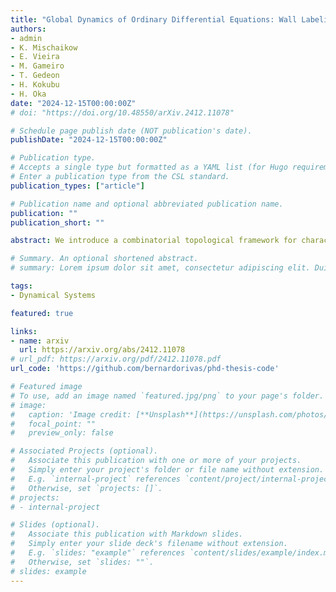 ```yaml
---
title: "Global Dynamics of Ordinary Differential Equations: Wall Labelings, Conley Complexes, and Ramp Systems"
authors:
- admin
- K. Mischaikow
- E. Vieira
- M. Gameiro
- T. Gedeon
- H. Kokubu
- H. Oka
date: "2024-12-15T00:00:00Z"
# doi: "https://doi.org/10.48550/arXiv.2412.11078"

# Schedule page publish date (NOT publication's date).
publishDate: "2024-12-15T00:00:00Z"

# Publication type.
# Accepts a single type but formatted as a YAML list (for Hugo requirements).
# Enter a publication type from the CSL standard.
publication_types: ["article"]

# Publication name and optional abbreviated publication name.
publication: ""
publication_short: ""

abstract: We introduce a combinatorial topological framework for characterizing the global dynamics of ordinary differential equations (ODEs). The approach is motivated by the study of gene regulatory networks, which are often modeled by ODEs that are not explicitly derived from first principles. The proposed method involves constructing a combinatorial model from a set of parameters and then embedding the model into a continuous setting in such a way that the algebraic topological invariants are preserved. In this manuscript, we build upon the software Dynamic Signatures Generated by Regulatory Networks (DSGRN), a software package that is used to explore the dynamics generated by a regulatory network. By extending its functionalities, we deduce the global dynamical information of the ODE and extract information regarding equilibria, periodic orbits, connecting orbits and bifurcations. We validate our results through algebraic topological tools and analytical bounds, and the effectiveness of this framework is demonstrated through several examples and possible future directions.

# Summary. An optional shortened abstract.
# summary: Lorem ipsum dolor sit amet, consectetur adipiscing elit. Duis posuere tellus ac convallis placerat. Proin tincidunt magna sed ex sollicitudin condimentum.

tags:
- Dynamical Systems

featured: true

links:
- name: arxiv
  url: https://arxiv.org/abs/2412.11078
# url_pdf: https://arxiv.org/pdf/2412.11078.pdf
url_code: 'https://github.com/bernardorivas/phd-thesis-code'

# Featured image
# To use, add an image named `featured.jpg/png` to your page's folder. 
# image:
#   caption: 'Image credit: [**Unsplash**](https://unsplash.com/photos/s9CC2SKySJM)'
#   focal_point: ""
#   preview_only: false

# Associated Projects (optional).
#   Associate this publication with one or more of your projects.
#   Simply enter your project's folder or file name without extension.
#   E.g. `internal-project` references `content/project/internal-project/index.md`.
#   Otherwise, set `projects: []`.
# projects:
# - internal-project

# Slides (optional).
#   Associate this publication with Markdown slides.
#   Simply enter your slide deck's filename without extension.
#   E.g. `slides: "example"` references `content/slides/example/index.md`.
#   Otherwise, set `slides: ""`.
# slides: example
---
```


<!-- This work is driven by the results in my [previous paper](/publication/conference-paper/) on LLMs.

{{% callout note %}}
Create your slides in Markdown - click the *Slides* button to check out the example.
{{% /callout %}}

Add the publication's **full text** or **supplementary notes** here. You can use rich formatting such as including [code, math, and images](https://docs.hugoblox.com/content/writing-markdown-latex/). -->
